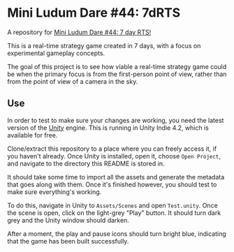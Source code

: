 Mini Ludum Dare #44: 7dRTS
================

A repository for [Mini Ludum Dare #44: 7 day RTS!][1] 

This is a real-time strategy game created in 7 days, with a focus on experimental gameplay concepts.

The goal of this project is to see how viable a real-time strategy game could be when the primary focus is from the first-person point of view, rather than from the point of view of a camera in the sky.

  [1]: http://www.ludumdare.com/compo/2013/07/05/minild-44-announcement/
  
Use
------------------------------------------------------------------------

In order to test to make sure your changes are working, you need the latest version of the [Unity][2] engine. This is running in Unity Indie 4.2, which is available for free.

Clone/extract this repository to a place where you can freely access it, if you haven't already. Once Unity is installed, open it, choose `Open Project`, and navigate to the directory this README is stored in.

It should take some time to import all the assets and generate the metadata that goes along with them. Once it's finished however, you should test to make sure everything's working.

To do this, navigate in Unity to `Assets/Scenes` and open `Test.unity`. Once the scene is open, click on the light-grey "Play" button. It should turn dark grey and the Unity window should darken.

After a moment, the play and pause icons should turn bright blue, indicating that the game has been built successfully.

  [2]: http://unity3d.com/unity/download/
